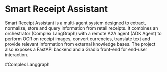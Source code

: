 # Smart Receipt Assistant

Smart Receipt Assistant is a multi-agent system designed to extract, normalize, store and query information from retail receipts.  It combines an orchestrator (Complex LangGraph) with a remote A2A agent (ADK Agent) 
to perform OCR on receipt images, convert currencies, translate text and provide relevant information from external knowledge bases. The project also exposes a FastAPI backend and a Gradio front-end for end-user interaction.

#Complex Langgraph 
